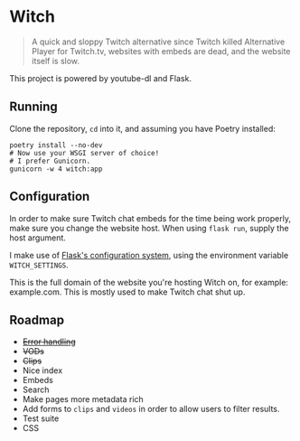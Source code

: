 # Witch
> A quick and sloppy Twitch alternative since Twitch killed Alternative Player for Twitch.tv, websites with embeds are dead, and the website itself is slow.

This project is powered by youtube-dl and Flask.

## Running
Clone the repository, `cd` into it, and assuming you have Poetry installed:
```shell
poetry install --no-dev 
# Now use your WSGI server of choice!
# I prefer Gunicorn.
gunicorn -w 4 witch:app
``` 

## Configuration
In order to make sure Twitch chat embeds for the time being work properly, make sure you change the website host. When using `flask run`, supply the host argument.

I make use of [Flask's configuration system](https://flask.palletsprojects.com/en/1.1.x/config/#configuring-from-files), using the environment variable `WITCH_SETTINGS`.


This is the full domain of the website you're hosting Witch on, for example: example.com. This is mostly used to make Twitch chat shut up.

## Roadmap
* ~~[Error handling](https://flask.palletsprojects.com/en/1.1.x/patterns/errorpages/)~~
* ~~VODs~~
* ~~Clips~~
* Nice index
* Embeds
* Search
* Make pages more metadata rich
* Add forms to `clips` and `videos` in order to allow users to filter results.
* Test suite
* CSS
